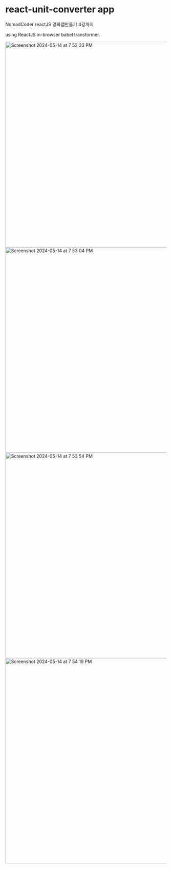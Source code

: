 # react-unit-converter app

NomadCoder reactJS 영화앱만들기 4강까지 <br/>

using ReactJS in-browser babel transformer. 

<img width="640" alt="Screenshot 2024-05-14 at 7 52 33 PM" src="https://github.com/lenn-dev/react-unit-converter-2023/assets/37726487/22671f52-5b4d-4334-a5d3-05286a15c9f0">


<img width="640" alt="Screenshot 2024-05-14 at 7 53 04 PM" src="https://github.com/lenn-dev/react-unit-converter-2023/assets/37726487/03ca504c-98f4-4ed7-9d95-c3cb31300367">


<img width="640" alt="Screenshot 2024-05-14 at 7 53 54 PM" src="https://github.com/lenn-dev/react-unit-converter-2023/assets/37726487/4229a9c0-52ec-4032-b274-b18866747ae4">


<img width="640" alt="Screenshot 2024-05-14 at 7 54 19 PM" src="https://github.com/lenn-dev/react-unit-converter-2023/assets/37726487/97a3cfb3-9dc7-4929-bc11-5f9354bba999">
